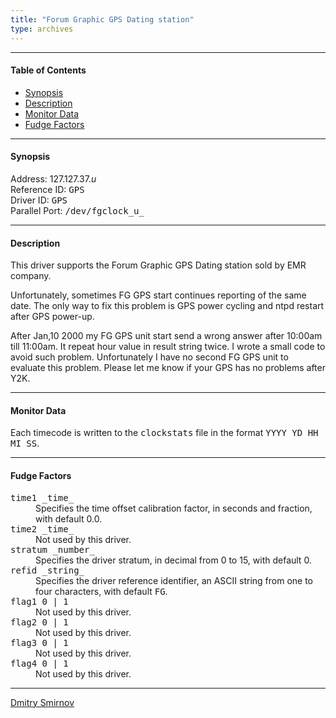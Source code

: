 ```yaml
---
title: "Forum Graphic GPS Dating station"
type: archives
---
```


* * *

#### Table of Contents

*   [Synopsis](/archives/drivers/driver37/#synopsis)
*   [Description](/archives/drivers/driver37/#description)
*   [Monitor Data](/archives/drivers/driver37/#monitor-data)
*   [Fudge Factors](/archives/drivers/driver37/#fudge-factors)

* * *

#### Synopsis

Address: 127.127.37._u_  
Reference ID: <tt>GPS</tt>  
Driver ID: <tt>GPS</tt>  
Parallel Port: <tt>/dev/fgclock_u_</tt>

* * *

#### Description

This driver supports the Forum Graphic GPS Dating station sold by EMR company.

Unfortunately, sometimes FG GPS start continues reporting of the same date. The only way to fix this problem is GPS power cycling and ntpd restart after GPS power-up.

After Jan,10 2000 my FG GPS unit start send a wrong answer after 10:00am till 11:00am. It repeat hour value in result string twice. I wrote a small code to avoid such problem. Unfortunately I have no second FG GPS unit to evaluate this problem. Please let me know if your GPS has no problems after Y2K.

* * *

#### Monitor Data

Each timecode is written to the <tt>clockstats</tt> file in the format <tt>YYYY YD HH MI SS</tt>.

* * *

#### Fudge Factors

<dl>

<dt><tt>time1 _time_</tt></dt>

<dd>Specifies the time offset calibration factor, in seconds and fraction, with default 0.0.</dd>

<dt><tt>time2 _time_</tt></dt>

<dd>Not used by this driver.</dd>

<dt><tt>stratum _number_</tt></dt>

<dd>Specifies the driver stratum, in decimal from 0 to 15, with default 0.</dd>

<dt><tt>refid _string_</tt></dt>

<dd>Specifies the driver reference identifier, an ASCII string from one to four characters, with default <tt>FG</tt>.</dd>

<dt><tt>flag1 0 | 1</tt></dt>

<dd>Not used by this driver.</dd>

<dt><tt>flag2 0 | 1</tt></dt>

<dd>Not used by this driver.</dd>

<dt><tt>flag3 0 | 1</tt></dt>

<dd>Not used by this driver.</dd>

<dt><tt>flag4 0 | 1</tt></dt>

<dd>Not used by this driver.</dd>

</dl>

* * *

[Dmitry Smirnov](mailtodas@amt.ru)
